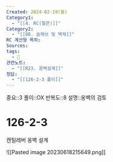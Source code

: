 ```yaml
---
Created: 2024-02-19(월)
Category1:
  - "[[4. RC(철콘)]]"
Category2:
  - "[[08. 슬래브 및 벽체]]"
RC 계산형 목차: 
Sources: 
tags:
  - 🧮
관련노트:
  - "[[R23. 옹벽설계]]"
정답:
  - "[[126-2-3 풀이]]"
---
```

중요::3
풀이::OX
반복도::8
설명::옹벽의 검토
#  126-2-3



캔틸레버 옹벽 설계

![[Pasted image 20230618215649.png]]